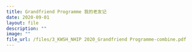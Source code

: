 ```yaml
---
title: Grandfriend Programme 我的老友记
date: 2020-09-01
layout: file
description: ""
image: ""
file_url: /files/3_KWSH_NHIP 2020_Grandfriend Programme-combine.pdf
---
```

